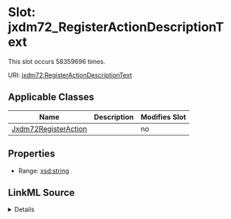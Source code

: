 

# Slot: jxdm72_RegisterActionDescriptionText




This slot occurs 58359696 times.


URI: [jxdm72:RegisterActionDescriptionText](http://release.niem.gov/niem/domains/jxdm/7.2/RegisterActionDescriptionText)



<!-- no inheritance hierarchy -->





## Applicable Classes

| Name | Description | Modifies Slot |
| --- | --- | --- |
| [Jxdm72RegisterAction](../classes/Jxdm72RegisterAction.md) |  |  no  |







## Properties

* Range: [xsd:string](http://www.w3.org/2001/XMLSchema#string)







## LinkML Source

<details>

```yaml
name: jxdm72_RegisterActionDescriptionText
from_schema: okns:scales-kg
rank: 1000
slot_uri: jxdm72:RegisterActionDescriptionText
alias: jxdm72_RegisterActionDescriptionText
domain_of:
- jxdm72_RegisterAction
range: string

```
</details>